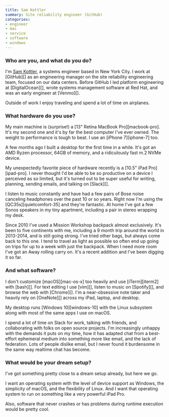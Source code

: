 ```yaml
---
title: Sam Kottler
summary: Site reliability engineer (GitHub)
categories:
- engineer
- mac
- service
- software
- windows
---
```


### Who are you, and what do you do?

I'm [Sam Kottler](https://twitter.com/samkottler "Sam's Twitter account."), a systems engineer based in New York City. I work at [GitHub][] as an engineering manager on the site reliability engineering team, focused on our data centers. Before GitHub I led platform engineering at [DigitalOcean][], wrote systems management software at Red Hat, and was an early engineer at [Venmo][].

Outside of work I enjoy traveling and spend a lot of time on airplanes.

### What hardware do you use?

My main machine is (surprise!) a [13" Retina MacBook Pro][macbook-pro]. It's my second one and it's by far the best computer I've ever owned. The weight to performance is tough to beat. I use an [iPhone 7][iphone-7] too.

A few months ago I built a desktop for the first time in a while. It's got an AMD Ryzen processor, 64GB of memory, and a ridiculously fast m.2 NVMe device.

My unexpectedly favorite piece of hardware recently is a [10.5" iPad Pro][ipad-pro]. I never thought I'd be able to be so productive on a device I perceived as so limited, but it's turned out to be super useful for writing, planning, sending emails, and talking on [Slack][].

I listen to music constantly and have had a few pairs of Bose noise canceling headphones over the past 10 or so years. Right now I'm using the [QC35s][quietcomfort-35] and they're fantastic. At home I've got a few Sonos speakers in my tiny apartment, including a pair in stereo wrapping my desk.

Since 2010 I've used a Mission Workshop backpack almost exclusively. It's been to five continents with me, including a 9 month trip around the world in 2013-2014, and is still going strong. I've tried other bags, but always come back to this one. I tend to travel as light as possible so often end up going on trips for up to a week with just the backpack. When I need more room I've got an Away rolling carry on. It's a recent addition and I've been digging it so far.

### And what software?

I don't customize [macOS][mac-os-x] too heavily and use [iTerm][iterm2] with [bash][]. For text editing I use [vim][], listen to music on [Spotify][], and browse the web with [Chrome][]. I'm a near-obsessive note taker and heavily rely on [OneNote][] across my iPad, laptop, and desktop.

My desktop runs [Windows 10][windows-10] with the Linux subsystem along with most of the same apps I use on macOS.

I spend a lot of time on Slack for work, talking with friends, and collaborating with folks on open source projects. I'm increasingly unhappy with the demands it puts on my time, how it has adapted chat from a best-effort ephemeral medium into something more like email, and the lack of federation. Lots of people dislike email, but I never found it burdensome in the same way realtime chat has become.

### What would be your dream setup?

I've got something pretty close to a dream setup already, but here we go.

I want an operating system with the level of device support as Windows, the simplicity of macOS, and the flexibility of Linux. And I want that operating system to run on something like a very powerful iPad Pro.

Also, software that never crashes or has problems during runtime execution would be pretty cool.